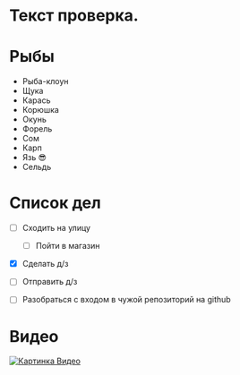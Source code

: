 # Текст проверка.

# Рыбы
* Рыба-клоун
* Щука
* Карась
* Корюшка
* Окунь
* Форель
* Сом
* Карп
* Язь :sunglasses:
* Сельдь


# Список дел
* [ ] Сходить на улицу
    * [ ] Пойти в магазин
* [X] Сделать д/з
* [ ] Отправить д/з
* [ ] Разобраться с входом в чужой репозиторий на github


# Видео
[![Картинка Видео](https://bipbap.ru/wp-content/uploads/2017/04/krasivye_kollazh_na_temu_prirody_1920x1200.jpg)](https://youtu.be/8ZzmUeoGR3w?t=14)